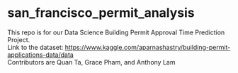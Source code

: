 # san_francisco_permit_analysis
This repo is for our Data Science Building Permit Approval Time Prediction Project.<br>
Link to the dataset: https://www.kaggle.com/aparnashastry/building-permit-applications-data/data<br>
Contributors are Quan Ta, Grace Pham, and Anthony Lam
